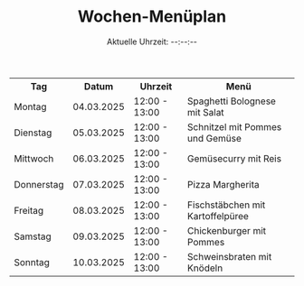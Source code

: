<header>
    <h1>Wochen-Menüplan</h1>
    <div id="uhrzeit">Aktuelle Uhrzeit: --:--:--</div>
</header>

<table>
    <tr>
        <th>Tag</th>
        <th>Datum</th>
        <th>Uhrzeit</th>
        <th>Menü</th>
    </tr>
    <tr>
        <td>Montag</td>
        <td>04.03.2025</td>
        <td>12:00 - 13:00</td>
        <td>Spaghetti Bolognese mit Salat</td>
    </tr>
    <tr>
        <td>Dienstag</td>
        <td>05.03.2025</td>
        <td>12:00 - 13:00</td>
        <td>Schnitzel mit Pommes und Gemüse</td>
    </tr>
    <tr>
        <td>Mittwoch</td>
        <td>06.03.2025</td>
        <td>12:00 - 13:00</td>
        <td>Gemüsecurry mit Reis</td>
    </tr>
    <tr>
        <td>Donnerstag</td>
        <td>07.03.2025</td>
        <td>12:00 - 13:00</td>
        <td>Pizza Margherita</td>
    </tr>
    <tr>
        <td>Freitag</td>
        <td>08.03.2025</td>
        <td>12:00 - 13:00</td>
        <td>Fischstäbchen mit Kartoffelpüree</td>
    </tr>
    <tr>
        <td>Samstag</td>
        <td>09.03.2025</td>
        <td>12:00 - 13:00</td>
        <td>Chickenburger mit Pommes</td>
    </tr>
    <tr>
        <td>Sonntag</td>
        <td>10.03.2025</td>
        <td>12:00 - 13:00</td>
        <td>Schweinsbraten mit Knödeln</td>
    </tr>
</table>

</html>
